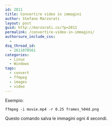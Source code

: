 ```yaml
---
id: 2811
title: Convertire video in immagini
author: Stefano Marzorati
layout: post
guid: http://marzorati.co/?p=2811
permalink: /convertire-video-in-immagini/
authorsure_include_css:
  - 
dsq_thread_id:
  - 2611078561
categories:
  - Linux
  - Windows
tags:
  - convert
  - ffmpeg
  - images
  - video
---
```

Esempio:

`ffmpeg -i movie.mp4 -r 0.25 frames_%04d.png`

Questo comando salva le immagini ogni 4 secondi.